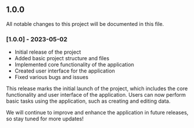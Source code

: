 ## 1.0.0

All notable changes to this project will be documented in this file.

### [1.0.0] - 2023-05-02

- Initial release of the project
- Added basic project structure and files
- Implemented core functionality of the application
- Created user interface for the application
- Fixed various bugs and issues

This release marks the initial launch of the project, which includes the core functionality and user interface of the application. Users can now perform basic tasks using the application, such as creating and editing data.

We will continue to improve and enhance the application in future releases, so stay tuned for more updates!

